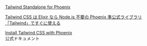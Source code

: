 [Tailwind Standalone for Phoenix](https://fly.io/phoenix-files/tailwind-standalone/)

[Tailwind CSS は Elixir なら Node.js 不要の Phoenix 準公式ライブラリ「Tailwind」ですぐに使える](https://qiita.com/piacerex/items/c2e6b1763fbcc7679e67)

[Install Tailwind CSS with Phoenix](https://tailwindcss.com/docs/guides/phoenix)  
公式ドキュメント

